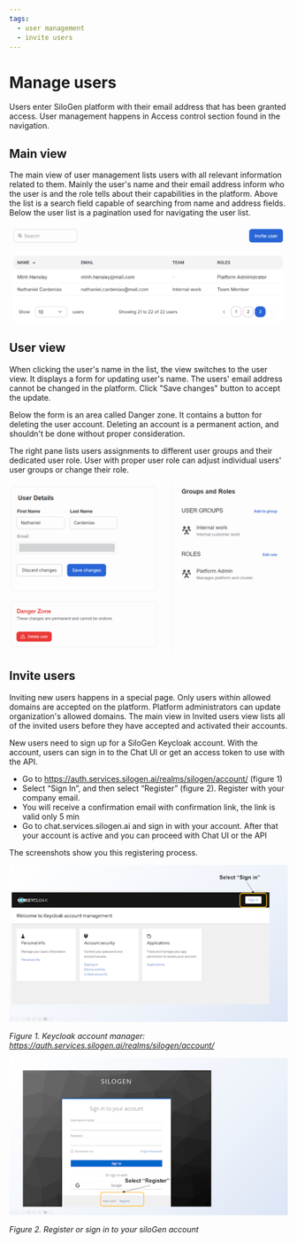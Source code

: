 ```yaml
---
tags:
  - user management
  - invite users
---
```


# Manage users

Users enter SiloGen platform with their email address that has been granted access. User management happens in Access control section found in the navigation.

## Main view

The main view of user management lists users with all relevant information related to them. Mainly the user's name and their email address inform who the user is and the role tells about their capabilities in the platform. Above the list is a search field capable of searching from name and address fields. Below the user list is a pagination used for navigating the user list.

![The main user view lists all users and their roles in the platform.](../../img/users/user-management-01.png)

## User view

When clicking the user's name in the list, the view switches to the user view. It displays a form for updating user's name. The users' email address cannot be changed in the platform. Click "Save changes" button to accept the update.

Below the form is an area called Danger zone. It contains a button for deleting the user account. Deleting an account is a permanent action, and shouldn't be done without proper consideration.

The right pane lists users assignments to different user groups and their dedicated user role. User with proper user role can adjust individual users' user groups or change their role.

![The user view is basically a form for maintaining user properties and their assignments.](../../img/users/user-management-02.png)

## Invite users

Inviting new users happens in a special page. Only users within allowed domains are accepted on the platform. Platform administrators can update organization's allowed domains. The main view in Invited users view lists all of the invited users before they have accepted and activated their accounts.

New users need to sign up for a SiloGen Keycloak account. With the account, users can sign in to the Chat UI or get an access token to use with the API.

- Go to https://auth.services.silogen.ai/realms/silogen/account/ (figure 1)
- Select “Sign In”, and then select “Register” (figure 2). Register with your company email.
- You will receive a confirmation email with confirmation link, the link is valid only 5 min
- Go to chat.services.silogen.ai and sign in with your account. After that your account is active and you can proceed with Chat UI or the API

The screenshots show you this registering process.

![Keycloak account manager](../../img/users/keycloak-account-manager.png)

_Figure 1. Keycloak account manager: https://auth.services.silogen.ai/realms/silogen/account/_

![Keycloak registration](../../img/users/register-or-login.png)

_Figure 2. Register or sign in to your siloGen account_
